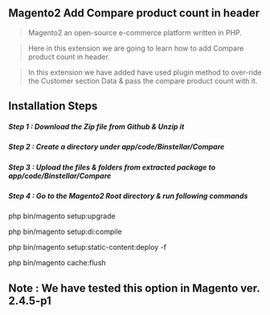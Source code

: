 ## Magento2 Add Compare product count in header

> Magento2 an open-source e-commerce platform written in PHP.

> Here in this extension we are going to learn how to add Compare product count in header.

> In this extension we have added have used plugin method to over-ride the Customer section Data & pass the compare product count with it.


## Installation Steps

##### Step 1 : Download the Zip file from Github & Unzip it
##### Step 2 : Create a directory under app/code/Binstellar/Compare
##### Step 3 : Upload the files & folders from extracted package to app/code/Binstellar/Compare
##### Step 4 : Go to the Magento2 Root directory & run following commands

php bin/magento setup:upgrade

php bin/magento setup:di:compile

php bin/magento setup:static-content:deploy -f

php bin/magento cache:flush


## Note : We have tested this option in Magento ver. 2.4.5-p1